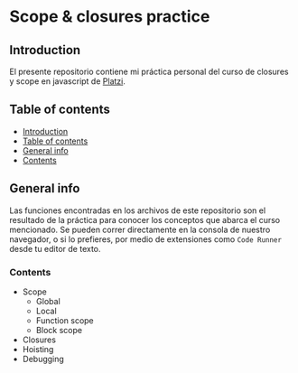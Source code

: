 # Scope & closures practice

## Introduction
El presente repositorio contiene mi práctica personal del curso de closures y scope en javascript de [Platzi](https://platzi.com/clases/scope/).

## Table of contents
* [Introduction](#introduction)
* [Table of contents](#table-of-contents)
* [General info](#general-info)
* [Contents](#contents)

## General info
Las funciones encontradas en los archivos de este repositorio son el resultado de la práctica para conocer los conceptos que abarca el curso mencionado. Se pueden correr directamente en la consola de nuestro navegador, o si lo prefieres, por medio de extensiones como `Code Runner` desde tu editor de texto. 

### Contents
* Scope
  * Global
  * Local
  * Function scope
  * Block scope
* Closures
* Hoisting
* Debugging